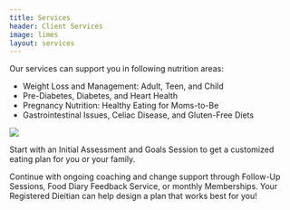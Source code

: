 ```yaml
---
title: Services
header: Client Services
image: limes
layout: services
---
```


Our services can support you in following nutrition areas: 

* Weight Loss and Management: Adult, Teen, and Child
* Pre-Diabetes, Diabetes, and Heart Health
* Pregnancy Nutrition: Healthy Eating for Moms-to-Be
* Gastrointestinal Issues, Celiac Disease, and Gluten-Free Diets

<p><img src=playcircle></img></p> Start with an Initial Assessment and Goals Session to get a customized eating plan for you or your family. 

Continue with ongoing coaching and change support through Follow-Up Sessions, Food Diary Feedback Service, or monthly Memberships. Your Registered Dieitian can help design a plan that works best for you!
